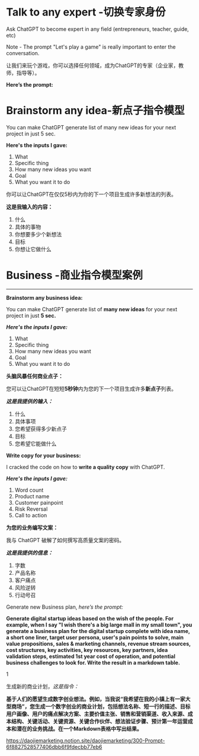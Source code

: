 # Talk to any expert -切换专家身份

Ask ChatGPT to become expert in any field (entrepreneurs, teacher, guide, etc)

Note - The prompt "Let's play a game" is really important to enter the conversation.

让我们来玩个游戏，你可以选择任何领域，成为ChatGPT的专家（企业家，教师，指导等）。

**Here’s the prompt:**

# Brainstorm any idea-新点子指令模型

You can make ChatGPT generate list of many new ideas for your next project in just 5 sec.

**Here's the inputs I gave:**

1. What
2. Specific thing
3. How many new ideas you want
4. Goal
5. What you want it to do

你可以让ChatGPT在仅仅5秒内为你的下一个项目生成许多新想法的列表。

**这是我输入的内容：**

1. 什么
2. 具体的事物
3. 你想要多少个新想法
4. 目标
5. 你想让它做什么

# Business -商业指令模型案例

---

**Brainstorm any business idea:**

You can make ChatGPT generate list of **many new ideas** for your next project in just **5 sec.**

***Here's the inputs I gave:***

1. What
2. Specific thing
3. How many new ideas you want
4. Goal
5. What you want it to do

**头脑风暴任何商业点子：**

您可以让ChatGPT在短短**5秒钟**内为您的下一个项目生成许多**新点子**列表。

***这是我提供的输入：***

1. 什么
2. 具体事项
3. 您希望获得多少新点子
4. 目标
5. 您希望它能做什么

**Write copy for your business:**

I cracked the code on how to **write a quality copy** with ChatGPT.

***Here's the inputs I gave:***

1. Word count
2. Product name
3. Customer painpoint
4. Risk Reversal
5. Call to action

**为您的业务编写文案：**

我与 ChatGPT 破解了如何撰写高质量文案的密码。

***这是我提供的信息：***

1. 字数
2. 产品名称
3. 客户痛点
4. 风险逆转
5. 行动号召

Generate new Business plan, *here’s the prompt:*

**Generate digital startup ideas based on the wish of the people. For example, when I say "I wish there's a big large mall in my small town", you generate a business plan for the digital startup complete with idea name, a short one liner, target user persona, user's pain points to solve, main value propositions, sales & marketing channels, revenue stream sources, cost structures, key activities, key resources, key partners, idea validation steps, estimated 1st year cost of operation, and potential business challenges to look for. Write the result in a markdown table.**

1

生成新的商业计划，*这是指令：*

**基于人们的愿望生成数字创业想法。例如，当我说“我希望在我的小镇上有一家大型商场”，您生成一个数字创业的商业计划，包括想法名称、短一行的描述、目标用户画像、用户的痛点解决方案、主要价值主张、销售和营销渠道、收入来源、成本结构、关键活动、关键资源、关键合作伙伴、想法验证步骤、预计第一年运营成本和潜在的业务挑战。在一个Markdown表格中写出结果。**

https://daojiemarketing.notion.site/daojiemarketing/300-Prompt-6f8827528577406dbb6f9fdecbb77eb6